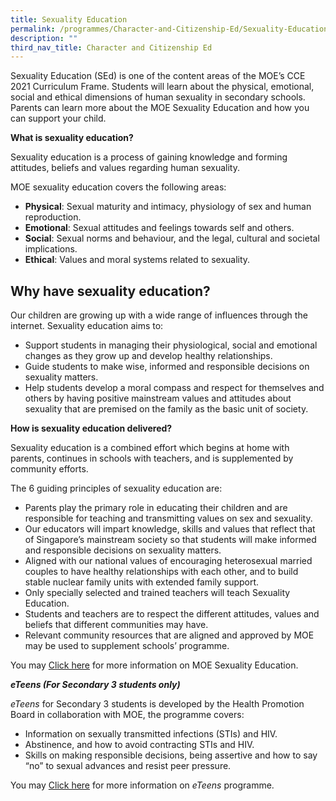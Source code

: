 ```yaml
---
title: Sexuality Education
permalink: /programmes/Character-and-Citizenship-Ed/Sexuality-Education
description: ""
third_nav_title: Character and Citizenship Ed
---
```

Sexuality Education (SEd) is one of the content areas of the MOE’s CCE 2021 Curriculum Frame. Students will learn about the physical, emotional, social and ethical dimensions of human sexuality in secondary schools. Parents can learn more about the MOE Sexuality Education and how you can support your child.

**What is sexuality education?**

Sexuality education is a process of gaining knowledge and forming attitudes, beliefs and values regarding human sexuality.

MOE sexuality education covers the following areas:

*   **Physical**: Sexual maturity and intimacy, physiology of sex and human reproduction.
*   **Emotional**: Sexual attitudes and feelings towards self and others.
*   **Social**: Sexual norms and behaviour, and the legal, cultural and societal implications.
*   **Ethical**: Values and moral systems related to sexuality.

**Why have sexuality education?**
---------------------------------

Our children are growing up with a wide range of influences through the internet. Sexuality education aims to:

*   Support students in managing their physiological, social and emotional changes as they grow up and develop healthy relationships.
*   Guide students to make wise, informed and responsible decisions on sexuality matters.
*   Help students develop a moral compass and respect for themselves and others by having positive mainstream values and attitudes about sexuality that are premised on the family as the basic unit of society.

**How is sexuality education delivered?**

Sexuality education is a combined effort which begins at home with parents, continues in schools with teachers, and is supplemented by community efforts.

The 6 guiding principles of sexuality education are:

*   Parents play the primary role in educating their children and are responsible for teaching and transmitting values on sex and sexuality.
*   Our educators will impart knowledge, skills and values that reflect that of Singapore’s mainstream society so that students will make informed and responsible decisions on sexuality matters.
*   Aligned with our national values of encouraging heterosexual married couples to have healthy relationships with each other, and to build stable nuclear family units with extended family support.
*   Only specially selected and trained teachers will teach Sexuality Education.
*   Students and teachers are to respect the different attitudes, values and beliefs that different communities may have.
*   Relevant community resources that are aligned and approved by MOE may be used to supplement schools’ programme.

You may [Click here](https://www.moe.gov.sg/page%20not%20found?item=%2feducation%2fprogrammes%2fsocial-and-emotional-learning%2fsexuality-education&user=extranet%5cAnonymous&site=moe-website) for more information on MOE Sexuality Education.

_**eTeens (For Secondary 3 students only)**_

_eTeens_ for Secondary 3 students is developed by the Health Promotion Board in collaboration with MOE, the programme covers:

*   Information on sexually transmitted infections (STIs) and HIV.
*   Abstinence, and how to avoid contracting STIs and HIV.
*   Skills on making responsible decisions, being assertive and how to say “no” to sexual advances and resist peer pressure.

You may [Click here](/files/CCE/eteens-programme-2017.pdf) for more information on _eTeens_ programme.
